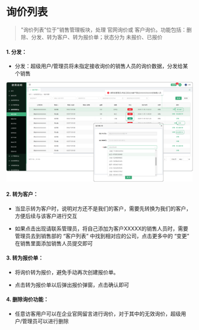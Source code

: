 # 询价列表

> "询价列表”位于"销售管理板块，处理 官网询价或 客户询价。功能包括：删除、分发、转为客户、转为报价单；状态分为 未报价、已报价

#### 1. 分发：
* 分发：超级用户/管理员将未指定接收询价的销售人员的询价数据，分发给某个销售


![如图所示](../file/xs-xjlb.png)


#### 2. 转为客户：
* 当显示转为客户时，说明对方还不是我们的客户，需要先转换为我们的客户，方便后续与该客户进行交互


* 如果点击出现请联系管理员，将自己添加为客户XXXXX的销售人员时，需要管理员去到销售部的 “客户列表” 中找到相对应的公司，点击更多中的 “变更” 在销售里面添加销售人员提交即可



#### 3. 转为报价单：
* 将询价转为报价，避免手动再次创建报价单。

* 点击转为报价单以后弹出报价弹窗，点击确认即可


#### 4. 删除询价功能：
* 任意访客用户可以在企业官网留言进行询价，对于其中的无效询价，超级用户/管理员可以进行删除